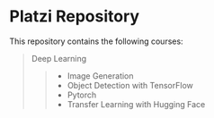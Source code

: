 # Platzi Repository

This repository contains the following courses:

> Deep Learning
>> - Image Generation
>> - Object Detection with TensorFlow
>> - Pytorch
>> - Transfer Learning with Hugging Face

